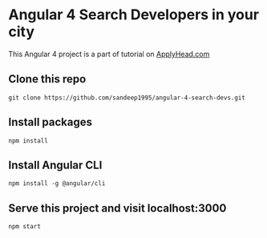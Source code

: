 # Angular 4 Search Developers in your city

This Angular 4 project is a part of tutorial on [ApplyHead.com](https://applyhead.com)

## Clone this repo

`git clone https://github.com/sandeep1995/angular-4-search-devs.git`

## Install packages

`npm install`

## Install Angular CLI

`npm install -g @angular/cli`

## Serve this project and visit localhost:3000

`npm start`
